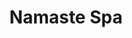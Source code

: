 ---
title : Namaste Spa
layout: negocio
slogan:
web:
categoria: Servicios
imagenes: ["/assets/img/directorio/namaste-spa.jpeg.webp"]
direccion: Blvd. Benito Juárez 67A 22710, Rosarito, B.C.
estado: Baja California
municipio: Rosarito
codigo: 22710
latitude: 32.3490048
longitude: -117.0676394
telefono: 661 100 2123
cocina:
rango: $$
facebook: https://www.facebook.com/Namaste-Spa-230030310372059
instagram:
whatsapp:
horariodeservicio: Lunes a Domingo 9:00 AM a 19:45 PM
descripcion: El servicio más profesional en Rosarito con los más altos estándares de limpieza y atención al cliente, brindando servicios de relajación, servicios de belleza y más, permitiendo a nuestros apreciados clientes alcanzar la armonía con el cuerpo.
---